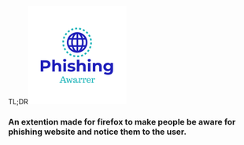 TL;DR![Phishing Awarrer Logo](/logo.png) 



### An extention made for firefox to make people be aware for phishing website and notice them to the user.
